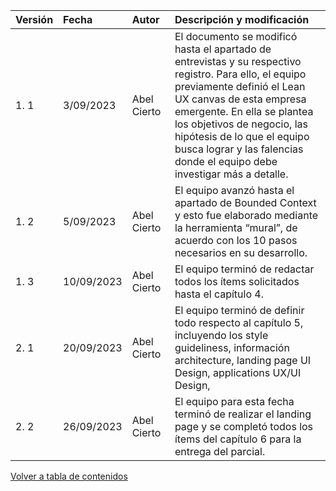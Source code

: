 |**Versión**|**Fecha**|**Autor**|**Descripción y modificación**|
| :- | :- | :- | :- |
|1. 1 |3/09/2023 |Abel Cierto |El documento se modificó hasta el apartado de entrevistas y su respectivo registro. Para ello, el equipo previamente definió el Lean UX canvas de esta empresa emergente. En ella se plantea los objetivos de negocio, las hipótesis de lo que el equipo busca lograr y las falencias donde el equipo debe investigar más a detalle. |
|1. 2 |5/09/2023 |Abel Cierto |El equipo avanzó hasta el apartado de Bounded Context y esto fue elaborado mediante la herramienta “mural”, de acuerdo con los 10 pasos necesarios en su desarrollo.|
|1. 3|10/09/2023|Abel Cierto|El equipo terminó de redactar todos los ítems solicitados hasta el capítulo 4.|
|2. 1|20/09/2023|Abel Cierto|El equipo terminó de definir todo respecto al capítulo 5, incluyendo los style guideliness, información architecture, landing page UI Design, applications UX/UI Design,|
|2. 2|26/09/2023|Abel Cierto|El equipo para esta fecha terminó de realizar el landing page y se completó todos los ítems del capítulo 6 para la entrega del parcial.|

<p align="left"><a href="https://github.com/SoftRouteV2/upc-pre-202302-si572-SW72-softroute-report/blob/main/Tabla_de_Contenidos.md">Volver a tabla de contenidos</a></p>